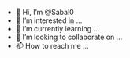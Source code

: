 - 👋 Hi, I’m @Sabal0
- 👀 I’m interested in ...
- 🌱 I’m currently learning ...
- 💞️ I’m looking to collaborate on ...
- 📫 How to reach me ...

<!---
Sabal0/Sabal0 is a ✨ special ✨ repository because its `README.md` (this file) appears on your GitHub profile.
You can click the Preview link to take a look at your changes.
--->
